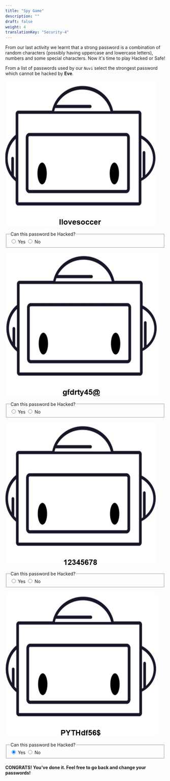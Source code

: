 ```yaml
---
title: "Spy Game"
description: ""
draft: false
weight: 4
translationKey: "Security-4"
---
```



From our last activity we learnt that a strong password is a combination of random characters (possibly having uppercase and lowercase letters), numbers and some special characters. Now it's time to play Hacked or Safe!

From a list of passwords used by our `Nuvi` select the strongest password which cannot be hacked by **Eve**.
 

![Cannot load image](pwd1.JPG?classes=border,shadow)
<fieldset>  
  <legend>Can this password be Hacked?</legend>
  <input type="radio" id="notify-on" name="notify" value="on" checked>
  <label for="notify-on">Yes</label>
  <input type="radio" id="notify-off" name="notify" value="off">
  <label for="notify-off">No</label>
</fieldset> 



![Cannot load image](pwd2.JPG?classes=border,shadow)


<fieldset>  
  <legend>Can this password be Hacked?</legend>
  <input type="radio" id="notify-on" name="notify" value="on" checked>
  <label for="notify-on">Yes</label>
  <input type="radio" id="notify-off" name="notify" value="off">
  <label for="notify-off">No</label>
</fieldset>

![Cannot load image](pwd3.JPG?classes=border,shadow)

<fieldset>  
  <legend>Can this password be Hacked?</legend>
  <input type="radio" id="notify-on" name="notify" value="on" checked>
  <label for="notify-on">Yes</label>
  <input type="radio" id="notify-off" name="notify" value="off">
  <label for="notify-off">No</label>
</fieldset> 

![Cannot load image](pwd4.JPG?classes=border,shadow)

<fieldset>  
  <legend>Can this password be Hacked?</legend>
  <input type="radio" id="notify-on" name="notify" value="on" checked>
  <label for="notify-on">Yes</label>
  <input type="radio" id="notify-off" name="notify" value="off">
  <label for="notify-off">No</label>
</fieldset> 

<!--
At the bottom of your workspace you should see this bright pink download button next to the name of your program. You can name your program anything, here it’s called adafruit_musicalfruit. Click on the download button.

![Cannot load image](img/1.png?classes=border,shadow)

You should see a window popping up, asking where to save your file. It should default to the Downloads folder, if not, navigate to your downloads folder and save the file there.

![Cannot load image](img/2.png?classes=border,shadow)

Now you can plug your USB cable into the computer. You should see some rainbow lights! This means your chip is on and running the default program. We are going to replace that with our program. Click the small reset button in the center of the chip. The lights should turn red then green. If your lights didn’t go green, quickly double click the reset button and wait a few seconds.

![Cannot load image](img/3.png?classes=border,shadow "Image taken from https://www.adafruit.com/")


Once your lights are green, open up a Windows Explorer window if one doesn’t pop up. You should now see a CPLAYBOOT drive. Here it is shown as the D: drive but it could be E:, F:, etc.

![Cannot load image](img/4.png?classes=border,shadow)

Once you’ve verified that you can see this CPLAYBOOT, go to the Downloads folder and find the file that you saved there. You need to click and drag that file until you are hovering over CPLAYBOOT. You should see some text pop up saying “ Move to CPLAYBOOT”. Drop the file there to copy it to CPLAYBOOT

![Cannot load image](img/5.png?classes=border,shadow)

After you’ve dropped the file in the right place, the green lights will go away to indicate that you’ve successfully programmed your Adafruit!-->
#### CONGRATS! You’ve done it. Feel free to go back and change your passwords!
